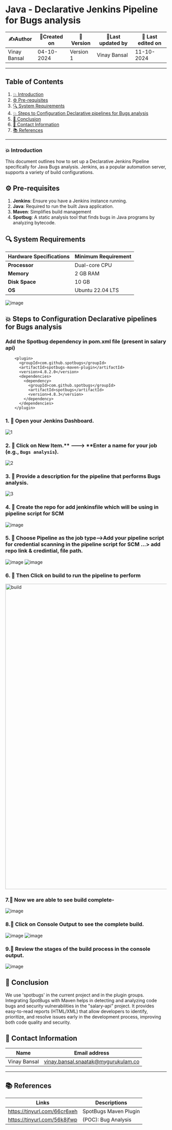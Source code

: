 # Java - Declarative Jenkins Pipeline for Bugs analysis  


| ✍️Author      | 📅Created on  |📌 Version    | 📝Last updated by |📅 Last edited on |
|-------------|-------------|------------|-----------------|----------------|
| Vinay Bansal | 04-10-2024  | Version 1  | Vinay Bansal    | 11-10-2024     |

---
## Table of Contents
1. [💥 Introduction](#-introduction)
2. [⚙ Pre-requisites](#-pre-requisites)
3. [🔍 System Requirements](#-system-requirements)
4. [💥 Steps to Configuration Declarative pipelines for Bugs analysis](#-steps-to-configuration-declarative-pipelines-for-bugs-analysis)
5. [📛 Conclusion](#-conclusion)
6. [📧 Contact Information](#-contact-information)
7. [📚 References](#-references)

---
### 💥 Introduction
This document outlines how to set up a Declarative Jenkins Pipeline specifically for Java Bugs analysis. Jenkins, as a popular automation server, supports a variety of build configurations.


## ⚙ Pre-requisites
1. **Jenkins**: Ensure you have a Jenkins instance running.
2. **Java**: Required to run the built Java application.
3. **Maven**: Simplifies build management
4. **Spotbug**: A static analysis tool that finds bugs in Java programs by analyzing bytecode.

## 🔍 System Requirements
| Hardware Specifications | Minimum Requirement  |
|-------------------|---------------------------|
| **Processor**     | Dual-core CPU             | 
| **Memory**        | 2 GB RAM                  | 
| **Disk Space**    | 10 GB                      | 
| **OS**            |Ubuntu 22.04 LTS           |

![image](https://github.com/user-attachments/assets/eb91843f-c210-491f-8ba6-6ed7a61a4961)

## 💥 Steps to Configuration Declarative pipelines for Bugs analysis

### Add the Spotbug dependency in pom.xml file (present in salary api)
```
    <plugin>
      <groupId>com.github.spotbugs</groupId>
      <artifactId>spotbugs-maven-plugin</artifactId>
      <version>4.8.2.0</version>
      <dependencies>
        <dependency>
          <groupId>com.github.spotbugs</groupId>
          <artifactId>spotbugs</artifactId>
          <version>4.8.3</version>
        </dependency>
      </dependencies>
    </plugin>
```


### 1. 🚀 Open your Jenkins Dashboard.
![1](https://github.com/user-attachments/assets/59bb5e6e-68e1-4d41-8147-cd7acceeb2d8)

### 2. 🚀 Click on **New Item**.** ---> **Enter a name for your job (e.g., `Bugs analysis`).
![2](https://github.com/user-attachments/assets/0162417c-5db4-4ff6-b875-dab4bb16beaa)

### 3. 🚀 Provide a description for the pipeline that performs Bugs analysis.
![3](https://github.com/user-attachments/assets/f8aa2ae9-0333-45b5-83b3-f40fb077dc3a)

### 4. 🚀 Create the repo for add jenkinsfile which will be using in pipeline script for SCM
![image](https://github.com/user-attachments/assets/7a101075-f65a-44ef-a72c-150e067ed2da)

### 5. 🚀 Choose Pipeline as the job type-->Add your pipeline script for credential scanning in the pipeline script for SCM ...> add repo link & credintial, file path.
![image](https://github.com/user-attachments/assets/c9ed5684-1744-40a7-9094-f8788083eb8b)
![image](https://github.com/user-attachments/assets/4b6b0573-10aa-4542-ac2b-729986148b54)


### 6. 🚀 Then Click on build to run the pipeline to perform
<img width="952" alt="build" src="https://github.com/user-attachments/assets/8e0b140e-3cb9-4b40-babd-75fb6963a653">

### 7.🚀 Now we are able to see build complete-
![image](https://github.com/user-attachments/assets/889976fb-0b38-49f5-bdc8-454a4af01d42)

### 8.🚀 Click on Console Output to see the complete build.
![image](https://github.com/user-attachments/assets/41c4ccad-d723-43e3-b742-8e53d824fcca)
![image](https://github.com/user-attachments/assets/47eefaeb-24f7-4502-892b-6f92c95eab3d)




### 9.🚀 Review the stages of the build process in the console output.
![image](https://github.com/user-attachments/assets/d9a97542-1e4e-40ab-b6a1-595ab54ed07c)


## 📛 Conclusion

We use 'spotbugs' in the current project and in the plugin groups. Integrating SpotBugs with Maven helps in detecting and analyzing code bugs and security vulnerabilities in the "salary-api" project. It provides easy-to-read reports (HTML/XML) that allow developers to identify, prioritize, and resolve issues early in the development process, improving both code quality and security.

##  📧 Contact Information
| Name | Email address|
|------|---------------------|
| Vinay Bansal | vinay.bansal.snaatak@mygurukulam.co |

---
## 📚 References
| Links | Descriptions|
|------|---------------------|
|https://tinyurl.com/66cr6xeh|SpotBugs Maven Plugin |
|https://tinyurl.com/56k8jfwp|(POC): Bug Analysis|
